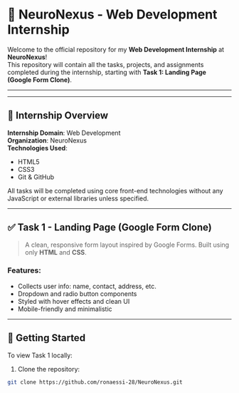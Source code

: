 # 🧠 NeuroNexus - Web Development Internship

Welcome to the official repository for my **Web Development Internship** at **NeuroNexus**!  
This repository will contain all the tasks, projects, and assignments completed during the internship, starting with **Task 1: Landing Page (Google Form Clone)**.

---   



---

## 📌 Internship Overview

**Internship Domain**: Web Development  
**Organization**: NeuroNexus  
**Technologies Used**:  
- HTML5  
- CSS3  
- Git & GitHub  

All tasks will be completed using core front-end technologies without any JavaScript or external libraries unless specified.

---

## ✅ Task 1 - Landing Page (Google Form Clone)

> A clean, responsive form layout inspired by Google Forms. Built using only **HTML** and **CSS**.

### Features:
- Collects user info: name, contact, address, etc.
- Dropdown and radio button components
- Styled with hover effects and clean UI
- Mobile-friendly and minimalistic

---

## 🚀 Getting Started

To view Task 1 locally:

1. Clone the repository:
```bash
git clone https://github.com/ronaessi-28/NeuroNexus.git
